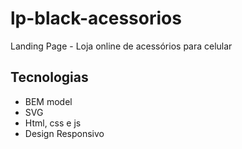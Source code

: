 # lp-black-acessorios
Landing Page - Loja online de acessórios para celular 

## Tecnologias 
- BEM model 
- SVG 
- Html, css e js 
- Design Responsivo 
